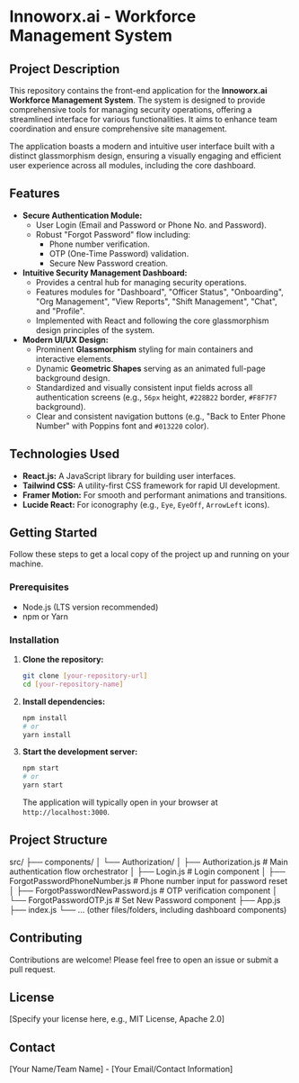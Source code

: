 
# Innoworx.ai - Workforce Management System

## Project Description

This repository contains the front-end application for the **Innoworx.ai Workforce Management System**. The system is designed to provide comprehensive tools for managing security operations, offering a streamlined interface for various functionalities. It aims to enhance team coordination and ensure comprehensive site management.

The application boasts a modern and intuitive user interface built with a distinct glassmorphism design, ensuring a visually engaging and efficient user experience across all modules, including the core dashboard.

## Features

* **Secure Authentication Module:**
    * User Login (Email and Password or Phone No. and Password).
    * Robust "Forgot Password" flow including:
        * Phone number verification.
        * OTP (One-Time Password) validation.
        * Secure New Password creation.
* **Intuitive Security Management Dashboard:**
    * Provides a central hub for managing security operations.
    * Features modules for "Dashboard", "Officer Status", "Onboarding", "Org Management", "View Reports", "Shift Management", "Chat", and "Profile".
    * Implemented with React and following the core glassmorphism design principles of the system.
* **Modern UI/UX Design:**
    * Prominent **Glassmorphism** styling for main containers and interactive elements.
    * Dynamic **Geometric Shapes** serving as an animated full-page background design.
    * Standardized and visually consistent input fields across all authentication screens (e.g., `56px` height, `#228B22` border, `#F8F7F7` background).
    * Clear and consistent navigation buttons (e.g., "Back to Enter Phone Number" with Poppins font and `#013220` color).

## Technologies Used

* **React.js:** A JavaScript library for building user interfaces.
* **Tailwind CSS:** A utility-first CSS framework for rapid UI development.
* **Framer Motion:** For smooth and performant animations and transitions.
* **Lucide React:** For iconography (e.g., `Eye`, `EyeOff`, `ArrowLeft` icons).

## Getting Started

Follow these steps to get a local copy of the project up and running on your machine.

### Prerequisites

* Node.js (LTS version recommended)
* npm or Yarn

### Installation

1.  **Clone the repository:**
    ```bash
    git clone [your-repository-url]
    cd [your-repository-name]
    ```
2.  **Install dependencies:**
    ```bash
    npm install
    # or
    yarn install
    ```
3.  **Start the development server:**
    ```bash
    npm start
    # or
    yarn start
    ```
    The application will typically open in your browser at `http://localhost:3000`.

## Project Structure


src/
├── components/
│   └── Authorization/
│       ├── Authorization.js          # Main authentication flow orchestrator
│       ├── Login.js                  # Login component
│       ├── ForgotPasswordPhoneNumber.js # Phone number input for password reset
│       ├── ForgotPasswordNewPassword.js # OTP verification component
│       └── ForgotPasswordOTP.js      # Set New Password component
├── App.js
├── index.js
└── ... (other files/folders, including dashboard components)


## Contributing

Contributions are welcome! Please feel free to open an issue or submit a pull request.

## License

[Specify your license here, e.g., MIT License, Apache 2.0]

## Contact

[Your Name/Team Name] - [Your Email/Contact Information]
```
